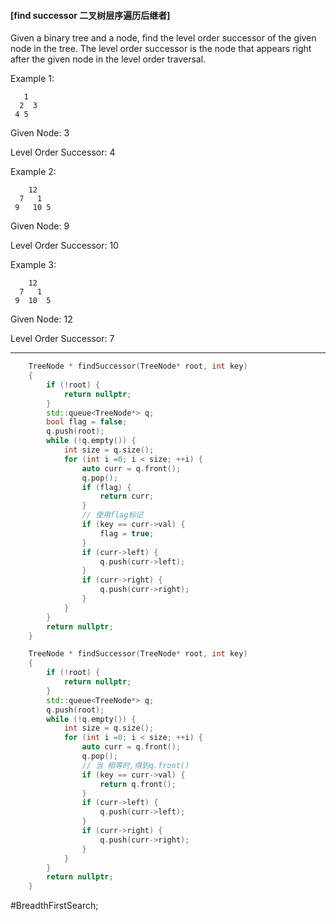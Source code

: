 #### [find successor 二叉树层序遍历后继者]
Given a binary tree and a node, find the level order successor of the given node in the tree. The level order successor is the node that appears right after the given node in the level order traversal.

Example 1:
```
   1
  2  3
 4 5
```
Given Node: 3

Level Order Successor: 4

Example 2:
```
    12
  7   1
 9   10 5
```

Given Node: 9

Level Order Successor: 10

Example 3:
```
    12
  7   1
 9  10  5
```
Given Node: 12

Level Order Successor: 7

---- ----
```cpp
    TreeNode * findSuccessor(TreeNode* root, int key)
    {
        if (!root) {
            return nullptr;
        }
        std::queue<TreeNode*> q;
        bool flag = false;
        q.push(root);
        while (!q.empty()) {
            int size = q.size();
            for (int i =0; i < size; ++i) {
                auto curr = q.front();
                q.pop();
                if (flag) {
                    return curr;
                }
                // 使用flag标记
                if (key == curr->val) {
                    flag = true;
                }
                if (curr->left) {
                    q.push(curr->left);
                }
                if (curr->right) {
                    q.push(curr->right);
                }
            }
        }
        return nullptr;
    }
```

```cpp
    TreeNode * findSuccessor(TreeNode* root, int key)
    {
        if (!root) {
            return nullptr;
        }
        std::queue<TreeNode*> q;
        q.push(root);
        while (!q.empty()) {
            int size = q.size();
            for (int i =0; i < size; ++i) {
                auto curr = q.front();
                q.pop();
                // 当 相等时,得到q.front()
                if (key == curr->val) {
                    return q.front();
                }
                if (curr->left) {
                    q.push(curr->left);
                }
                if (curr->right) {
                    q.push(curr->right);
                }
            }
        }
        return nullptr;
    }
```

#BreadthFirstSearch;
